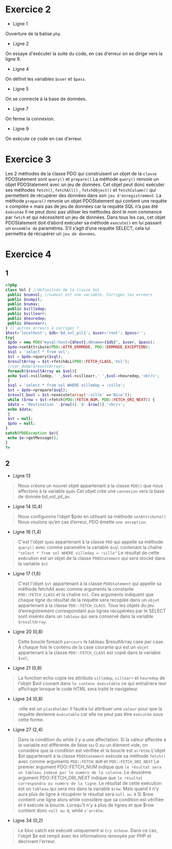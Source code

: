 # Exercice 2

- Ligne 1

Ouverture de la balise `php`.

- Ligne 2

On essaye d'exécuter la suite du code, en cas d'erreur on se dirige vers la ligne 9.

- Ligne 4

On définit les variables `$user` et `$pass`.

- Ligne 5

On se connecte à la base de données.

- Ligne 7

On ferme la connexion.

- Ligne 9

On exécute ce code en cas d'erreur.

# Exercice 3

Les 2 méthodes de la classe PDO qui construisent un objet de la `classe` PDOStatement sont `query()` et `prepare()`
La méthode `query()` renvoie un objet PDOStatement avec un jeu de données. Cet objet peut donc
exécuter ses méthodes `fetch()`, `fetchAll()` , `fetchObject()` et `fetchColumn()` qui permettent de récupérer des
données dans son `jeu d'enregistrement`.
La méthode `prepare()` renvoie un objet PDOStatement qui contient une requête « compilée » mais
pas de jeu de données car la requête SQL n’a pas été `éxécutée` Il ne peut donc pas utiliser les
méthodes dont le nom commence par `fetch` et qui nécessitent un jeu de données.
Dans tous les cas, cet objet PDOStatement doit d’abord exécuter sa méthode `execute()` en lui
passant un `ensemble de` paramètres.
S’il s’agit d’une requête SELECT, cela lui permettra de récupérer un `jeu de données`.

# Exercice 4

## 1

```php
<?php
class Vol { //définition de la classe Vol
 public $numvol; //numvol est une variable. Corrigez les erreurs
 public $numpil;
 public $numav;
 public $villedep;
 public $villearr;
 public $heuredep;
 public $heurearr;
} // autres erreurs à corriger ?
$host='localhost'; $db='bd_vol_pil1'; $user='root'; $pass='';
try{
 $pdo = new PDO("mysql:host={$host};dbname={$db}", $user, $pass);
 $pdo->setAttribute(PDO::ATTR_ERRMODE, PDO::ERRMODE_EXCEPTION);
 $sql = 'select * from vol';
 $st = $pdo->query($sql);
 $resultArray = $st->fetchALL(PDO::FETCH_CLASS,'Vol');
 //var_dump($resultArray);
 foreach($resultArray as $vol){
 echo $vol->villedep,' ',$vol->villearr,' ',$vol->heuredep,'<br/>';
 }
 $sql = 'select * from vol WHERE villedep = :ville';
 $st = $pdo->prepare($sql);
 $result_bool = $st->execute(array(':ville' =>'Nice'));
 while ($row = $st->fetch(PDO::FETCH_NUM, PDO::FETCH_ORI_NEXT)) {
 $data = 'Destination '.$row[4].'à'.$row[5].'<br/>';
 echo $data;
 }
 $st = null;
 $pdo = null;
}
catch(PDOException $e){
 echo $e->getMessage();
}
?>
```

## 2

- Ligne 13
> Nous créons un nouvel objet appartenant à la classe `PDO()` que nous affectons à la variable `$pdo` Cet objet crée une `connexion` vers la base de donnée bd_vol_pil_av.
- Ligne 14 (0,4)
> Nous configurons l’objet $pdo en utilisant sa méthode `setAttribute()`
> Nous voulons qu’en cas d’erreur, PDO émette `une exception`.
- Ligne 16 (1,4)
> C'est l'objet `$pdo` appartenant à la classe `PDO` qui appelle sa méthode `query()` avec comme paramètre la variable `$sql` contenant la chaîne `"select * from vol WHERE villedep = :ville"` Le résultat de cette exécution est un objet de la classe `PDOStatement` qui sera stocké dans la variable `$st`
- Ligne 17 (1,6)
> C'est l'objet `$st` appartenant à la classe `PDOStatement` qui appelle sa méthode fetchAll avec comme arguments la constante `PDO::FETCH_CLASS` et la chaîne `Vol`. Ces arguments indiquent que chaque ligne du résultat de la requête sera recopiée dans un `objet` appartenant à la classe `PDO::FETCH_CLASS`. Tous les objets du jeu d’enregistrement correspondant aux lignes récupérées par le SELECT sont insérés dans un `tableau` qui sera conservé dans la variable `$resultArray`.
- Ligne 20 (0,8)
> Cette boucle foreach `parcours` le tableau \$resultArray case par case. A chaque fois le contenu de la case courante qui est un `objet` appartenant à la classe `PDO::FETCH_CLASS` est copié dans la variable `$vol`;
- Ligne 21 (0,8)
> La fonction echo copie les attributs `villedep`, `villearr` et `heuredep` de l'objet $vol courant dans `le contenu éxécutable` ce qui entraînera leur affichage lorsque le code HTML sera traité le navigateur.
- Ligne 24 (0,8)
> :ville est un `placeholder` Il faudra lui attribuer une `valeur` pour que la requête devienne `éxécutable` car elle ne peut pas être `éxécutée` sous cette forme.
- Ligne 27 (2,4)
> Dans la condition du while il y a une affectation. Si la valeur affectée à la variable est différente de false ou 0 ou un élément vide, on considère que la condition est vérifiée et la boucle est `arrêtée` L'objet \$st appartenant à la classe `PDOStatement` exécute sa méthode `fetch()` avec comme arguments `PDO::FETCH_NUM` et `PDO::FETCH_ORI_NEXT` Le premier argument PDO::FETCH_NUM indique que `le résultat sera un tableau indexé par le numéro de la colonne`. Le deuxième argument PDO::FETCH_ORI_NEXT indique que `le résultat correspondra au numéro de la ligne`. Le résultat de cette exécution est un `tableau` qui sera mis dans la variable `$row`. Mais quand il n'y aura plus de ligne à récupérer le résultat sera `null ou 0` Si $row contient une ligne alors while considère que sa condition est vérifiée et il exécute la boucle. Lorsqu'il n'y a plus de lignes et que $row contient donc `null ou 0`, while `s'arrête`.
- Ligne 34 (0,2)
> Le bloc catch est exécuté uniquement si `try échoue`. Dans ce cas, l'objet $e est rempli avec les informations renvoyée par PHP et décrivant l'erreur.